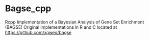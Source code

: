 # Bagse_cpp
Rcpp Implementation of a Bayesian Analysis of Gene Set Enrichment (BAGSE)
Original implementations in R and C located at https://github.com/xqwen/bagse
